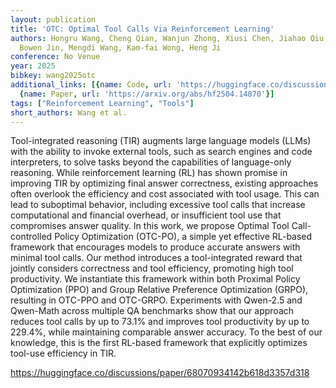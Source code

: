 ```yaml
---
layout: publication
title: 'OTC: Optimal Tool Calls Via Reinforcement Learning'
authors: Hongru Wang, Cheng Qian, Wanjun Zhong, Xiusi Chen, Jiahao Qiu, Shijue Huang,
  Bowen Jin, Mengdi Wang, Kam-fai Wong, Heng Ji
conference: No Venue
year: 2025
bibkey: wang2025otc
additional_links: [{name: Code, url: 'https://huggingface.co/discussions/paper/68070934142b618d3357d318'},
  {name: Paper, url: 'https://arxiv.org/abs/hf2504.14870'}]
tags: ["Reinforcement Learning", "Tools"]
short_authors: Wang et al.
---
```

Tool-integrated reasoning (TIR) augments large language models (LLMs) with the ability to invoke external tools, such as search engines and code interpreters, to solve tasks beyond the capabilities of language-only reasoning. While reinforcement learning (RL) has shown promise in improving TIR by optimizing final answer correctness, existing approaches often overlook the efficiency and cost associated with tool usage. This can lead to suboptimal behavior, including excessive tool calls that increase computational and financial overhead, or insufficient tool use that compromises answer quality. In this work, we propose Optimal Tool Call-controlled Policy Optimization (OTC-PO), a simple yet effective RL-based framework that encourages models to produce accurate answers with minimal tool calls. Our method introduces a tool-integrated reward that jointly considers correctness and tool efficiency, promoting high tool productivity. We instantiate this framework within both Proximal Policy Optimization (PPO) and Group Relative Preference Optimization (GRPO), resulting in OTC-PPO and OTC-GRPO. Experiments with Qwen-2.5 and Qwen-Math across multiple QA benchmarks show that our approach reduces tool calls by up to 73.1% and improves tool productivity by up to 229.4%, while maintaining comparable answer accuracy. To the best of our knowledge, this is the first RL-based framework that explicitly optimizes tool-use efficiency in TIR.

https://huggingface.co/discussions/paper/68070934142b618d3357d318